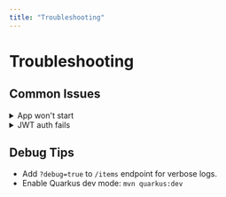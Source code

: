```yaml
---
title: "Troubleshooting"
---
```


# Troubleshooting

## Common Issues

<details>
<summary>App won't start</summary>

Ensure the DB is reachable and environment variables are loaded.

</details>

<details>
<summary>JWT auth fails</summary>

Check that the token is issued by the right Keycloak realm and that the public key is configured.

</details>

## Debug Tips

- Add `?debug=true` to `/items` endpoint for verbose logs.
- Enable Quarkus dev mode: `mvn quarkus:dev`
